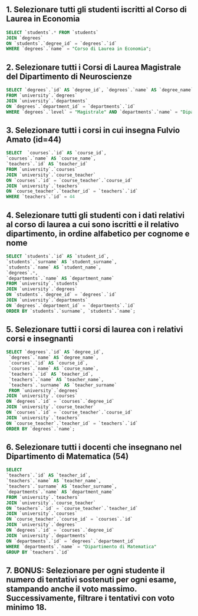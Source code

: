 ## 1. Selezionare tutti gli studenti iscritti al Corso di Laurea in Economia

```sql
SELECT `students`.* FROM `students`
JOIN `degrees`
ON `students`.`degree_id` = `degrees`.`id`
WHERE `degrees`.`name` = "Corso di Laurea in Economia";
```

## 2. Selezionare tutti i Corsi di Laurea Magistrale del Dipartimento di Neuroscienze

```sql
SELECT `degrees`.`id` AS `degree_id`, `degrees`.`name` AS `degree_name`, `departments`.`name` AS `department_name`
FROM `university`.`degrees`
JOIN `university`.`departments`
ON `degrees`.`department_id` = `departments`.`id`
WHERE `degrees`.`level` = "Magistrale" AND `departments`.`name` = "Dipartimento di Neuroscienze"
```

## 3. Selezionare tutti i corsi in cui insegna Fulvio Amato (id=44)

```sql
SELECT  `courses`.`id` AS `course_id`,
`courses`.`name` AS `course_name`,
`teachers`.`id` AS `teacher_id`
FROM `university`.`courses`
JOIN `university`.`course_teacher`
ON `courses`.`id` = `course_teacher`.`course_id`
JOIN `university`.`teachers`
ON `course_teacher`.`teacher_id` = `teachers`.`id`
WHERE `teachers`.`id` = 44
```

## 4. Selezionare tutti gli studenti con i dati relativi al corso di laurea a cui sono iscritti e il relativo dipartimento, in ordine alfabetico per cognome e nome

```sql
SELECT `students`.`id` AS `student_id`,
`students`.`surname` AS `student_surname`,
`students`.`name` AS `student_name`,
`degrees`.*,
`departments`.`name` AS `department_name`
FROM `university`.`students`
JOIN `university`.`degrees`
ON `students`.`degree_id` = `degrees`.`id`
JOIN `university`.`departments`
ON `degrees`.`department_id` = `departments`.`id`
ORDER BY `students`.`surname`, `students`.`name`;
```

## 5. Selezionare tutti i corsi di laurea con i relativi corsi e insegnanti

```sql
SELECT `degrees`.`id` AS `degree_id`,
 `degrees`.`name` AS `degree_name`,
 `courses`.`id` AS `course_id`,
 `courses`.`name` AS `course_name`,
 `teachers`.`id` AS `teacher_id`,
 `teachers`.`name` AS `teacher_name`,
 `teachers`.`surname` AS `teacher_surname`
 FROM `university`.`degrees`
JOIN `university`.`courses`
ON `degrees`.`id` = `courses`.`degree_id`
JOIN `university`.`course_teacher`
ON `courses`.`id` = `course_teacher`.`course_id`
JOIN `university`.`teachers`
ON `course_teacher`.`teacher_id` = `teachers`.`id`
ORDER BY `degrees`.`name`;
```

## 6. Selezionare tutti i docenti che insegnano nel Dipartimento di Matematica (54)

```sql
SELECT
`teachers`.`id` AS `teacher_id`,
`teachers`.`name` AS `teacher_name`,
`teachers`.`surname` AS `teacher_surname`,
`departments`.`name` AS `department_name`
FROM `university`.`teachers`
JOIN `university`.`course_teacher`
ON `teachers`.`id` = `course_teacher`.`teacher_id`
JOIN `university`.`courses`
ON `course_teacher`.`course_id` = `courses`.`id`
JOIN `university`.`degrees`
ON `degrees`.`id` = `courses`.`degree_id`
JOIN `university`.`departments`
ON `departments`.`id` = `degrees`.`department_id`
WHERE `departments`.`name` = "Dipartimento di Matematica"
GROUP BY `teachers`.`id`

```

## 7. BONUS: Selezionare per ogni studente il numero di tentativi sostenuti per ogni esame, stampando anche il voto massimo. Successivamente, filtrare i tentativi con voto minimo 18.

```sql

```
